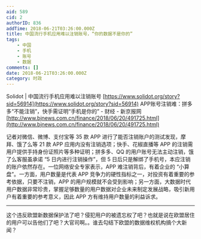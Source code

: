 ```yaml
---
aid: 589
cid: 2
authorID: 836
addTime: 2018-06-21T03:26:00.000Z
title: 中国流行手机应用难以注销账号，“你的数据不是你的”
tags:
    - 中国
    - 手机
    - 账号
    - 数据
comments: []
date: 2018-06-21T03:26:00.000Z
category: 时政
---
```


Solidot | 中国流行手机应用难以注销账号 [https://www.solidot.org/story?sid=56914](https://www.solidot.org/story?sid=56914) APP账号注销难：拼多多“不能注销”，快手需证明“手机是你的” - 财经 - 新京报网 [http://www.bjnews.com.cn/finance/2018/06/20/491725.html](http://www.bjnews.com.cn/finance/2018/06/20/491725.html)

记者对微信、微博、支付宝等 35 款 APP 进行了能否注销账户的测试发现，摩拜、饿了么等 21 款 APP 应用内没有注销选项；快手、花椒直播等 APP 的注销需用户提供手持身份证照片等多种证明；拼多多、QQ 的用户账号无法主动注销，饿了么客服虽承诺 “5 日内进行注销操作”，但 5 日后只是解绑了手机号，本应注销的账户依然存在。一位网络安全专家表示，APP 难注销背后，有着企业的 “小算盘”。一方面，用户数量是代表 APP 竞争力的硬性指标之一，对投资有着重要的参考依据，只要不注销，APP 的用户规模就不会受到影响；另一方面，大数据时代用户数据非常珍贵，掌握足够数量的用户数据对企业未来制定发展战略，吸引新用户有着重要的参考意义，因此 APP 方有维持用户数量的利益诉求。

* * *

这个违反欧盟新数据保护法了吧？侵犯用户的被遗忘权了吧？也就是说在欧盟居住的用户可以告他们了吧？大官司啊。。谁去勾结下欧盟的数据维权机构搞个大新闻？
